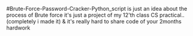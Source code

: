 #Brute-Force-Password-Cracker-Python_script
 is just an idea about the process of Brute force
 it's just a project of my 12'th class CS practical..
(completely i made it)
& it's really hard to share code 
of your 2months hardwork
